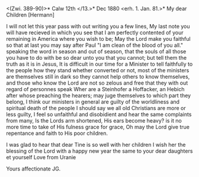 <(Zwi. 389-90)>* Calw 12th </13.>* Dec 1880
 <erh. 1. Jan. 81.>*
My dear Children [Hermann]

I will not let this year pass with out writing you a few lines, My last note you will have recieved in which you see that I am perfectly contented of your remaining in America where you wish to be; May the Lord make you faithful so that at last you may say after Paul "I am clean of the blood of you all." speaking the word in season and out of season, that the souls of all those you have to do with be so dear unto you that you cannot; but tell them the truth as it is in Jesus, It is difficult in our time for a Minister to tell faithfully to the people how they stand whether converted or not, most of the ministers are themselves still in dark so they cannot help others to know themselves, and those who know the Lord are not so zelous and free that they with out regard of personnes speak Wher are a Steinhofer a Hoffacker, an Hebich after whose preaching the hearers; may juge themselves to which part they belong, I think our ministers in general are guilty of the worldliness and spiritual death of the people I should say we all old Christians are more or less guilty, I feel so unfaithful and disobidient and hear the same complaints from many, Is the Lords arm shortened, His ears become heavy? is it no more time to take of His fulness grace for grace, Oh may the Lord give true repentance and faith to His poor children.

I was glad to hear that dear Tine is so well with her children I wish her the blessing of the Lord with a happy new year the same to your dear daughters et yourself Love from Uranie

 Yours affectionate JG.
